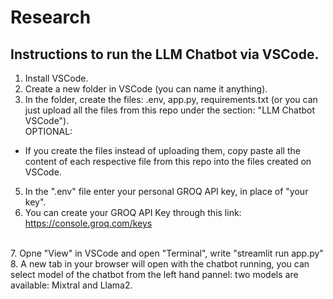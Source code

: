 # Research </br>

## Instructions to run the LLM Chatbot via VSCode. </br>
1. Install VSCode. </br>
2. Create a new folder in VSCode (you can name it anything). </br>
3. In the folder, create the files: .env, app.py, requirements.txt (or you can just upload all the files from this repo under the section: "LLM Chatbot VSCode"). </br>
OPTIONAL: </br>
- If you create the files instead of uploading them, copy paste all the content of each respective file from this repo into the files created on VSCode. </br>
5. In the ".env" file enter your personal GROQ API key, in place of "your key". </br>
6. You can create your GROQ API Key through this link:</br>
  https://console.groq.com/keys </br>
</br>
7. Opne "View" in VSCode and open "Terminal", write "streamlit run app.py" </br>
8. A new tab in your browser will open with the chatbot running, you can select model of the chatbot from the left hand pannel: two models are available: Mixtral and Llama2. </br>

